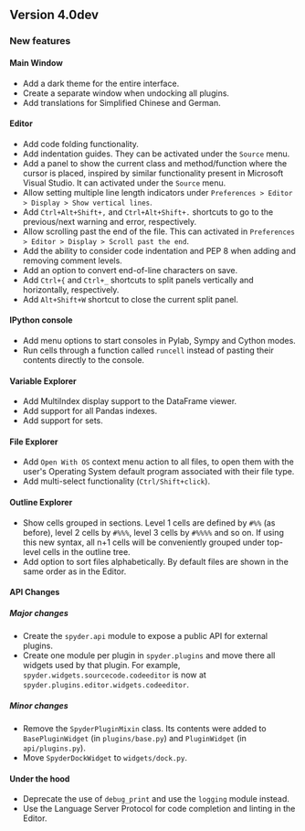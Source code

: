 ## Version 4.0dev

### New features

#### Main Window

* Add a dark theme for the entire interface.
* Create a separate window when undocking all plugins.
* Add translations for Simplified Chinese and German.

#### Editor

* Add code folding functionality.
* Add indentation guides. 
  They can be activated under the `Source` menu.
* Add a panel to show the current class and method/function
  where the cursor is placed, inspired by similar 
  functionality present in Microsoft Visual Studio. 
  It can activated under the `Source` menu.
* Allow setting multiple line length indicators under
  `Preferences > Editor > Display > Show vertical lines`.
* Add `Ctrl+Alt+Shift+,` and `Ctrl+Alt+Shift+.` shortcuts 
  to go to the previous/next warning and error, respectively.
* Allow scrolling past the end of the file. 
  This can activated in
  `Preferences > Editor > Display > Scroll past the end`.
* Add the ability to consider code indentation and PEP 8 
  when adding and removing comment levels.
* Add an option to convert end-of-line characters on save.
* Add `Ctrl+{` and `Ctrl+_` shortcuts to split panels 
  vertically and horizontally, respectively.
* Add `Alt+Shift+W` shortcut to close the current split panel.

#### IPython console
* Add menu options to start consoles in Pylab, Sympy and Cython
  modes.
* Run cells through a function called `runcell` instead of
  pasting their contents directly to the console.

#### Variable Explorer

* Add MultiIndex display support to the DataFrame viewer.
* Add support for all Pandas indexes.
* Add support for sets.

#### File Explorer

* Add `Open With OS` context menu action to all files, 
  to open them with the user's Operating System
  default program associated with their file type.
* Add multi-select functionality (`Ctrl/Shift+click`).

#### Outline Explorer

* Show cells grouped in sections. Level 1 cells are defined by
  `#%%` (as before), level 2 cells by `#%%%`, level 3 cells by
  `#%%%%` and so on. If using this new syntax, all  n+1 cells
  will be conveniently grouped under top-level cells in the 
  outline tree.
* Add option to sort files alphabetically. By default files are
  shown in the same order as in the Editor.

#### API Changes

##### Major changes
* Create the `spyder.api` module to expose a public API
  for external plugins.
* Create one module per plugin in `spyder.plugins` and move
  there all widgets used by that plugin. For example,
  `spyder.widgets.sourcecode.codeeditor` is now at
  `spyder.plugins.editor.widgets.codeeditor`.

##### Minor changes
* Remove the `SpyderPluginMixin` class. 
  Its contents were added to `BasePluginWidget` (in `plugins/base.py`)
  and `PluginWidget` (in `api/plugins.py`).
* Move `SpyderDockWidget` to `widgets/dock.py`.

#### Under the hood
* Deprecate the use of `debug_print` and use the `logging` module
  instead.
* Use the Language Server Protocol for code completion and linting
  in the Editor.
